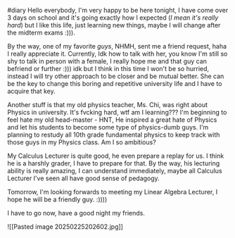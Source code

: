 #diary
Hello everybody, I'm very happy to be here tonight, I have come over 3 days on school and it's going exactly how I expected (*I mean it's really hard*) but I like this life, just learning new things, maybe I will change after the midterm exams :))).

By the way, one of my favorite *guys*, NHMH, sent me a friend request, haha I really appreciate it. Currently, Idk how to talk with her, you know I'm still so shy to talk in person with a female, I really hope me and that guy can befriend or further :))) idk but I think in this time I won't be so hurried, instead I will try other approach to be closer and be mutual better. She can be the key to change this boring and repetitive university life and I have to acquire that key.

Another stuff is that my old physics teacher, Ms. Chi, was right about Physics in university. It's fvcking hard, wtf am I learning??? I'm beginning to feel hate my old head-master - HNT, He inspired a great hate of Physics and let his students to become some type of physics-dumb guys.
I'm planning to restudy all 10th grade fundamental physics to keep track with those guys in my Physics class. Am I so ambitious?

My Calculus Lecturer is quite good, he even prepare a replay for us. I think he is a harshly grader, I have to prepare for that. By the way, his lecturing ability is really amazing, I can understand immediately, maybe all Calculus Lecturer I've seen all have good sense of pedagogy.

Tomorrow, I'm looking forwards to meeting my Linear Algebra Lecturer, I hope he will be a friendly guy. :))))


I have to go now, have a good night my friends.

![[Pasted image 20250225202602.jpg]]